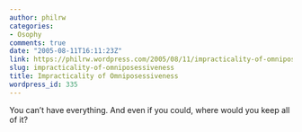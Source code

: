 ```yaml
---
author: philrw
categories:
- Osophy
comments: true
date: "2005-08-11T16:11:23Z"
link: https://philrw.wordpress.com/2005/08/11/impracticality-of-omniposessiveness/
slug: impracticality-of-omniposessiveness
title: Impracticality of Omniposessiveness
wordpress_id: 335
---
```


You can’t have everything. And even if you could, where would you keep all of it?




